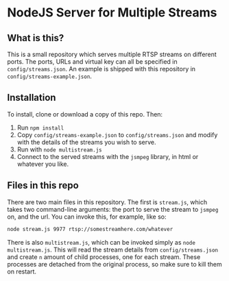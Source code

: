# NodeJS Server for Multiple Streams

## What is this?
This is a small repository which serves multiple RTSP streams on different ports. The ports, URLs and virtual key can all be specified in `config/streams.json`. An example is shipped with this repository in `config/streams-example.json`.

## Installation
To install, clone or download a copy of this repo. Then:

1) Run `npm install`
2) Copy `config/streams-example.json` to `config/streams.json` and modify with the details of the streams you wish to serve.
3) Run with `node multistream.js`
4) Connect to the served streams with the `jsmpeg` library, in html or whatever you like.


## Files in this repo
There are two main files in this repository. The first is `stream.js`, which takes two command-line arguments: the port to serve the stream to `jsmpeg` on, and the url. You can invoke this, for example, like so:

```sh
node stream.js 9977 rtsp://somestreamhere.com/whatever
```

There is also `multistream.js`, which can be invoked simply as `node multistream.js`. This will read the stream details from `config/streams.json` and create `n` amount of child processes, one for each stream. These processes are detached from the original process, so make sure to kill them on restart.